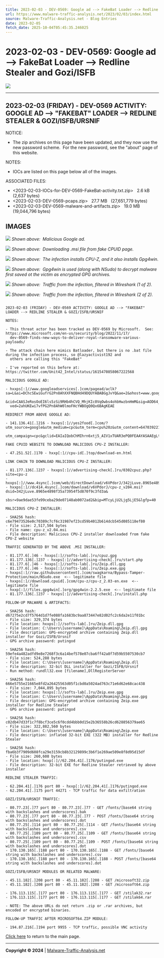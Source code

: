 ```yaml
---
title: 2023-02-03 - DEV-0569: Google ad --> FakeBat Loader --> Redline Stealer and Gozi/ISFB
url: https://www.malware-traffic-analysis.net/2023/02/03/index.html
source: Malware-Traffic-Analysis.net - Blog Entries
date: 2023-02-05
fetch_date: 2025-10-04T05:45:35.246025
---
```


# 2023-02-03 - DEV-0569: Google ad --> FakeBat Loader --> Redline Stealer and Gozi/ISFB

[![](../../../site-logo-01.gif)](../../../index.html)

---

## 2023-02-03 (FRIDAY) - DEV-0569 ACTIVITY: GOOGLE AD --> "FAKEBAT" LOADER --> REDLINE STEALER & GOZI/ISFB/URSNIF

NOTICE:

* The zip archives on this page have been updated, and they now use the new password scheme.  For the new password, see the "about" page of this website.

NOTES:

* IOCs are listed on this page below all of the images.

ASSOCIATED FILES:

* <2023-02-03-IOCs-for-DEV-0569-FakeBat-activity.txt.zip>   2.6 kB   (2,637 bytes)
* <2023-02-03-DEV-0569-pcaps.zip>   27.7 MB   (27,651,779 bytes)
* <2023-02-03-DEV-0569-malware-and-artifacts.zip>   19.0 MB   (19,044,796 bytes)

## IMAGES

![](2023-02-03-DEV-0569-image-01.jpg)
*Shown above:  Malicious Google ad.*

![](2023-02-03-DEV-0569-image-02.jpg)
*Shown above:  Downloading .msi file from fake CPUID page.*

![](2023-02-03-DEV-0569-image-03.jpg)
*Shown above:  The infection installs CPU-Z, and it also installs Gpg4win.*

![](2023-02-03-DEV-0569-image-04.jpg)
*Shown above:  Gpg4win is used (along with NSudo) to decrypt malware first saved ot the victim as encrypted GPG archives.*

![](2023-02-03-DEV-0569-image-05.jpg)
*Shown above:  Traffic from the infection, filtered in Wireshark (1 of 2).*

![](2023-02-03-DEV-0569-image-06.jpg)
*Shown above:  Traffic from the infection, filtered in Wireshark (2 of 2).*

```

2023-02-03 (FRIDAY) - DEV-0569 ACTIVITY: GOOGLE AD --> "FAKEBAT" LOADER --> REDLINE STEALER & GOZI/ISFB/URSNIF

NOTES:

- This threat actor has been tracked as DEV-0569 by Microsoft.  See: https://www.microsoft.com/en-us/security/blog/2022/11/17/
  dev-0569-finds-new-ways-to-deliver-royal-ransomware-various-payloads/

- The attack chain here mimics Batloader, but there is no .bat file during the infection process, so @lazyactivist192 and
  others are calling this "FakeBat"

- I've reported on this before at: https://twitter.com/Unit42_Intel/status/1615470858067222568

MALICIOUS GOOGLE AD:

- hxxps[:]//www.googleadservices[.]com/pagead/aclk?sa=L&ai=DChcSEwiGufrG2Pn8AhXXFNQBHd49DQUYABABGgJvYQ&ae=2&ohost=www.google.com
  &cid=CAASJeRosOoEI6ls5zSi9RHb4hCVQ_MhjKIc0VqOwbs4ohbHwzbnHmM&sig=AOD64_2Gqyp6QJi6H5xc9NfTzrrbjnyYCw&q&adurl&
  ved=2ahUKEwi7vfPG2Pn8AhW0lmoFHcYWBOgQ0Qx6BAgKEAE

REDIRECT FROM ABOVE GOOGLE AD:

- 141.136.41[.]216 - hxxps[:]//yes2food[.]com/?utm_source=google&utm_medium=cpc&utm_term=cpu%20z&utm_content=647039221421&
  utm_campaign=cpc&gclid=EAIaIQobChMIhrn6xtj5_AIV1xTUAR3ePQ0FEAAYASAAEgLtrvD_BwE

FAKE CPUID WEBSITE TO DOWNLOAD MALICIOUS CPU-Z INSTALLER:

- 47.251.52[.]170 - hxxp[:]//cpu-id[.]top/download-en.html

LINK CHAIN TO DOWNLOAD MALICIOUS CPU-Z INSTALLER:

- 81.177.136[.]237 - hxxps[:]//advertising-check[.]ru/0302cpuz.php?site=cpu-z
- hxxps[:]//www.4sync[.]com/web/directDownload/v6VPdorJ/342jLuve.8965e4898f35a73954f5d870f9c3fd3a
- hxxps[:]//dc414.4sync[.]com/download/v6VPdorJ/cpu-z_v204.msi?dsid=342jLuve.8965e4898f35a73954f5d870f9c3fd3a&
  sbsr=9ae9dae53fe99ceba29de07148ab0072ad2&bip=MTcyLjU2Ljg5LjE5&lgfp=40

MALICIOUS CPU-Z INSTALLER:

- SHA256 hash: c6e79473526e0c70389c7cf6c31987ef23cd59b4012b614dcb545d085118ef80
- File size: 2,517,504 bytes
- File name: cpu-z_v2.04.msi
- File description: Malicious CPU-Z installer downloaded from fake CPU-Z website

TRAFFIC GENERATED BY THE ABOVE .MSI INSTALLER:

- 81.177.6[.]46 - hxxps[:]//softs-lab[.]ru/cpuz.gpg
- 81.177.136[.]237 - hxxps[:]//advertising-check[.]ru/start.php
- 81.177.6[.]46 - hxxps[:]//softs-lab[.]ru/Zeip.dll.gpg
- 81.177.6[.]46 - hxxps[:]//softs-lab[.]ru/Zeip.exe.gpg
- hxxps[:]//raw.githubusercontent[.]com/swagkarna/Bypass-Tamper-Protection/main/NSudo.exe  <-- legitimate file
- hxxps[:]//download.cpuid[.]com/cpu-z/cpu-z_2.03-en.exe  <-- legitimate file
- hxxp[:]//files.gpg4win[.]org/gpg4win-2.2.5.exe  <-- legitimate file
- 81.177.136[.]237 - hxxps[:]//advertising-check[.]ru/install.php

FOLLOW-UP MALWARE & ARTIFACTS:

- SHA256 hash: d67275e2cd7f5764d1d7fe088fa1683bc9aa873447e82d02fc2c6da2e11f01bc
- File size: 329,374 bytes
- File location: hxxps[:]//softs-lab[.]ru/Zeip.dll.gpg
- File location: C:\Users\[username]\AppData\Roaming\Zeip.dll.gpg
- File description: GPG-encrypted archive containing Zeip.dll installer for Gozi/ISFB/Ursnif
- GPG archive password: putingod

- SHA256 hash: 59efe4a482adfd9e8e7268f3c6a14bef578e07cba6ff42a8f7d59b5507530cb7
- File size: 524,288 bytes
- File location: C:\Users\[username]\AppData\Roaming\Zeip.dll
- File description: 32-bit DLL installer for Gozi/ISFB/Ursnif
- Run method: rundll32.exe [filename],DllRegisterServer

- SHA256 hash: 666e5755e21665e8fd2a26425563d05f1cbd0a5024ad763c71e6d62e68cac438
- File size: 7,044,895 bytes
- File location: hxxps[:]//softs-lab[.]ru/Zeip.exe.gpg
- File location: C:\Users\[username]\AppData\Roaming\Zeip.exe.gpg
- File description: GPG-encrypted archive containing Zeip.exe installer for Redline Stealer
- GPG archive password: putingod

- SHA256 hash: c02db47d33f1c7f8bcf3ce5c6f0cdd4bbb0d15e2b36558b26cd628856379ae65
- File size: 322,882,560 bytes
- File location: C:\Users\[username]\AppData\Roaming\Zeip.exe
- File description: inflated 32-bit EXE (322 MB) installer for Redline Stealer

- SHA256 hash: fba6b3f7909d608fca29e3159cb8b32129899c3b6f1e269ae509e8f8d95d15df
- File size: 260,608 bytes
- File location: hxxp[:]//62.204.41[.]176/putingod.exe
- File description: 32-bit EXE for Redline Stealer retrieved by above installer

REDLINE STEALER TRAFFIC:

- 62.204.41[.]176 port 80 - hxxp[:]//62.204.41[.]176/putingod.exe
- 62.204.41[.]175 port 44271 - TCP traffic for data exfiltration

GOZI/ISFB/URSNIF TRAFFIC:

- 80.77.23[.]77 port 80 - 80.77.23[.]77 - GET /fonts/[base64 string with backslashes and underscores].bak
- 80.77.23[.]77 port 80 - 80.77.23[.]77 - POST /fonts/[base64 string with backslashes and underscores].dot
- 80.77.25[.]114 port 80 - 80.77.25[.]114 - GET /fonts/[base64 string with backslashes and underscores].csv
- 80.77.25[.]109 port 80 - 80.77.25[.]109 - GET /fonts/[base64 string with backslashes and underscores].csv
- 80.77.25[.]109 port 80 - 80.77.25[.]109 - POST /fonts/[base64 string with backslashes and underscores].dot
- 170.130.165[.]188 port 80 - 170.130.165[.]188 - GET /fonts/[base64 string with backslashes and underscores].csv
- 170.130.165[.]188 port 80 - 170.130.165[.]188 - POST /fonts/[base64 string with backslashes and underscores].dot

GOZI/ISFB/URSNIF MODULES OR RELATED MALWARE:

- 45.11.182[.]208 port 80 - 45.11.182[.]208 - GET /microsoft32.zip
- 45.11.182[.]208 port 80 - 45.11.182[.]208 - GET /microsoft64.zip

- 176.113.115[.]177 port 80 - 176.113.115[.]177 - GET /stilak32.rar
- 176.113.115[.]177 port 80 - 176.113.115[.]177 - GET /stilak64.rar

- NOTE: The above URLs do not return .zip or .rar archives, but encoded or encrypted binaries.

FOLLOW-UP TRAFFIC AFTER MICROSOFT64.ZIP MODULE:

- 194.87.216[.]194 port 9955 - TCP traffic, possible VNC activity
```

[Click here](../../../index.html) to return to the main page.

---

**Copyright © 2024** | [Malware-Traffic-Analysis.net](../../../index.html)